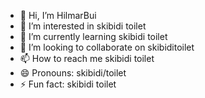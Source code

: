 - 👋 Hi, I’m HilmarBui
- 👀 I’m interested in skibidi toilet
- 🌱 I’m currently learning skibidi toilet
- 💞️ I’m looking to collaborate on skibiditoilet
- 📫 How to reach me skibidi toilet
- 😄 Pronouns: skibidi/toilet
- ⚡ Fun fact: skibidi toilet

<!---
HilmarBui/HilmarBui is a ✨ special ✨ repository because its `README.md` (this file) appears on your GitHub profile.
You can click the Preview link to take a look at your changes.
--->
